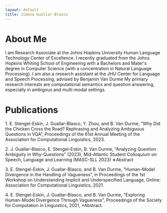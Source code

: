 ```yaml
---
layout: default
title: Jimena Guallar-Blasco
---
```


<h1 id="about">About Me</h1>

I am Research Associate at the Johns Hopkins University Human Language Technology Center of Excellence. I recently graduated from the Johns Hopkins Whiting School of Engineering with a Bachelors and Mater's degree in Computer Science (with a concentration in Natural Language Processing). I am also a research assistant at the JHU Center for Language and Speech Processing, advised by Benjamin Van Durme My primary research interests are computational semantics and question answering, especially in ambigous and multi-modal settings.

<h1 id="publications">Publications</h1>

<p>1. E. Stengel-Eskin, J. Guallar-Blasco, Y. Zhou, and B. Van Durme, “Why Did the Chicken Cross the Road? Rephrasing and Analyzing Ambiguous Questions in VQA”, Proceedings of the 61st Annual Meeting of the Association for Computational Linguistics, 2023. </p>
<p>2. J. Guallar-Blasco, E. Stengel-Eskin, B. Van Durme, “Analyzing Question Ambiguity in Why-Questions” (2023), Mid-Atlantic Student Colloquium on Speech, Language and Learning (MASC-SLL 2023) ∗Abstract </p>
<p>3. E. Stengel-Eskin, J. Guallar-Blasco, and B. Van Durme, “Human-Model Divergence in the Handling of Vagueness”, in Proceedings of the 1st Workshop on Understanding Implicit and Underspecified Language, Online: Association for Computational Linguistics, 2021.</p>
<p>4. E. Stengel-Eskin, J. Guallar-Blasco, and B. Van Durme, “Exploring Human-Model Divergence Through Vagueness”, Proceedings of the Society for Computation in Linguistics, 2021, *Abstract.</p>
